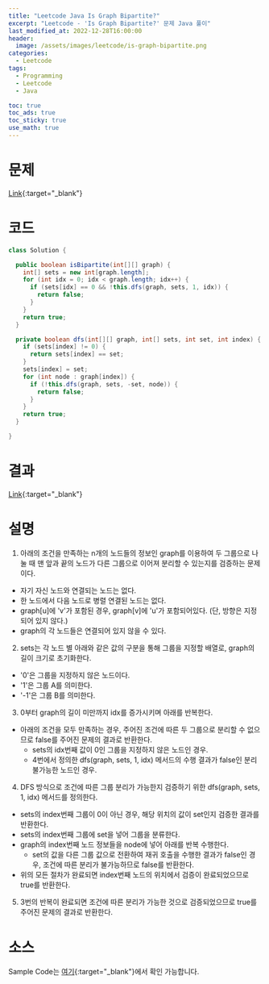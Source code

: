 ```yaml
---
title: "Leetcode Java Is Graph Bipartite?"
excerpt: "Leetcode - 'Is Graph Bipartite?' 문제 Java 풀이"
last_modified_at: 2022-12-28T16:00:00
header:
  image: /assets/images/leetcode/is-graph-bipartite.png
categories:
  - Leetcode
tags:
  - Programming
  - Leetcode
  - Java

toc: true
toc_ads: true
toc_sticky: true
use_math: true
---
```

# 문제
[Link](https://leetcode.com/problems/is-graph-bipartite){:target="_blank"}

# 코드
```java
class Solution {

  public boolean isBipartite(int[][] graph) {
    int[] sets = new int[graph.length];
    for (int idx = 0; idx < graph.length; idx++) {
      if (sets[idx] == 0 && !this.dfs(graph, sets, 1, idx)) {
        return false;
      }
    }
    return true;
  }

  private boolean dfs(int[][] graph, int[] sets, int set, int index) {
    if (sets[index] != 0) {
      return sets[index] == set;
    }
    sets[index] = set;
    for (int node : graph[index]) {
      if (!this.dfs(graph, sets, -set, node)) {
        return false;
      }
    }
    return true;
  }

}
```

# 결과
[Link](https://leetcode.com/problems/letter-case-permutation/submissions/866187282/){:target="_blank"}

# 설명
1. 아래의 조건을 만족하는 n개의 노드들의 정보인 graph를 이용하여 두 그룹으로 나눌 때 맨 앞과 끝의 노드가 다른 그룹으로 이어져 분리할 수 있는지를 검증하는 문제이다.
- 자기 자신 노드와 연결되는 노드는 없다.
- 한 노드에서 다음 노드로 병렬 연결된 노드는 없다.
- graph[u]에 'v'가 포함된 경우, graph[v]에 'u'가 포함되어있다. (단, 방향은 지정되어 있지 않다.)
- graph의 각 노드들은 연결되어 있지 않을 수 있다. 

2. sets는 각 노드 별 아래와 같은 값의 구분을 통해 그룹을 지정할 배열로, graph의 길이 크기로 초기화한다.
- '0'은 그룹을 지정하지 않은 노드이다.
- '1'은 그룹 A를 의미한다.
- '-1'은 그룹 B를 의미한다.

3. 0부터 graph의 길이 미만까지 idx를 증가시키며 아래를 반복한다.
- 아래의 조건을 모두 만족하는 경우, 주어진 조건에 따른 두 그룹으로 분리할 수 없으므로 false를 주어진 문제의 결과로 반환한다.
  - sets의 idx번째 값이 0인 그룹을 지정하지 않은 노드인 경우.
  - 4번에서 정의한 dfs(graph, sets, 1, idx) 메서드의 수행 결과가 false인 분리 불가능한 노드인 경우.

4. DFS 방식으로 조건에 따른 그룹 분리가 가능한지 검증하기 위한 dfs(graph, sets, 1, idx) 메서드를 정의한다.
- sets의 index번째 그룹이 0이 아닌 경우, 해당 위치의 값이 set인지 검증한 결과를 반환한다.
- sets의 index번째 그룹에 set을 넣어 그룹을 분류한다.
- graph의 index번째 노드 정보들을 node에 넣어 아래를 반복 수행한다.
  - set의 값을 다른 그룹 값으로 전환하여 재귀 호출을 수행한 결과가 false인 경우, 조건에 따른 분리가 불가능하므로 false를 반환한다.
- 위의 모든 절차가 완료되면 index번째 노드의 위치에서 검증이 완료되었으므로 true를 반환한다.

5. 3번의 반복이 완료되면 조건에 따른 분리가 가능한 것으로 검증되었으므로 true를 주어진 문제의 결과로 반환한다.

# 소스
Sample Code는 [여기](https://github.com/GracefulSoul/leetcode/blob/master/src/main/java/gracefulsoul/problems/IsGraphBipartite.java){:target="_blank"}에서 확인 가능합니다.